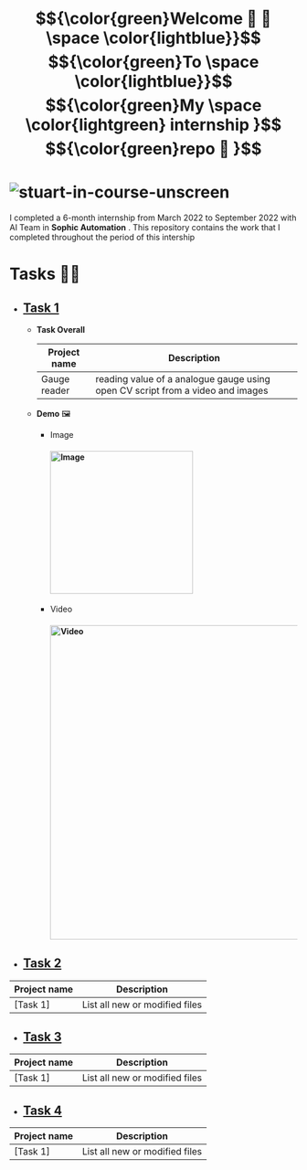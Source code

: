 # $${\color{green}Welcome 👐 🤠 \space \color{lightblue}}$$ $${\color{green}To \space \color{lightblue}}$$ $${\color{green}My \space \color{lightgreen} internship }$$ $${\color{green}repo 📔 }$$  &nbsp;&nbsp;&nbsp;&nbsp;&nbsp;&nbsp;&nbsp;&nbsp;&nbsp;&nbsp;&nbsp;&nbsp;&nbsp;&nbsp;&nbsp;&nbsp;&nbsp;&nbsp;&nbsp;&nbsp;&nbsp;&nbsp;&nbsp;&nbsp;&nbsp;&nbsp;&nbsp; ![stuart-in-course-unscreen](https://user-images.githubusercontent.com/34875234/189671078-734118a7-a773-4f07-80d5-e54e2e1b334d.gif) 


I completed a 6-month  internship from March 2022 to September 2022 with AI Team in **Sophic Automation** . This repository contains the work that I completed throughout the period of this intership  

# Tasks 👨‍💻
- ## [Task 1](#team-members)
  - **Task Overall**
  
     | Project name | Description |
     | --- | --- |
     | Gauge reader | reading value of a analogue gauge using open CV script  from a video and images|

  -  **Demo** 🖼️
      -  Image 
         #### <img src="https://user-images.githubusercontent.com/34875234/189685455-23ce2854-ee39-47f3-82c3-98ca9279be0f.jpeg" alt="Image" width="250"/>
        
      -  Video
         #### <img src="https://user-images.githubusercontent.com/34875234/189687456-7465803a-b216-4715-9032-0eac025d38ea.gif" alt="Video" width="550"/>


* ## [Task 2](#team-members)

| Project name | Description |
| --- | --- |
| [Task 1] | List all new or modified files |

* ## [Task 3](#team-members)

| Project name | Description |
| --- | --- |
| [Task 1] | List all new or modified files |

* ## [Task 4](#team-members)

| Project name | Description |
| --- | --- |
| [Task 1] | List all new or modified files |
